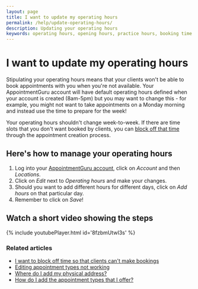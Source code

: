 ```yaml
---
layout: page
title: I want to update my operating hours
permalink: /help/update-operating-hours/
description: Updating your operating hours
keywords: operating hours, opening hours, practice hours, booking time
---
```


# I want to update my operating hours

Stipulating your operating hours means that your clients won't be able to book appointments with you when you're not available. Your AppointmentGuru account will have default operating hours defined when your account is created (8am-5pm) but you may want to change this - for example, you might not want to take appointments on a Monday morning and instead use the time to prepare for the week!

Your operating hours shouldn't change week-to-week. If there are time slots that you don't want booked by clients, you can [block off that time](/help/block-off-time) through the appointment creation process.

## Here's how to manage your operating hours

1. Log into your [AppointmentGuru account](https://app.appointmentguru.co/), click on *Account* and then *Locations*.
2. Click on *Edit* next to *Operating hours* and make your changes.
3. Should you want to add different hours for different days, click on *Add hours* on that particular day.
4. Remember to click on *Save*!

## Watch a short video showing the steps

{% include youtubePlayer.html id='8fzbmUtwI3s' %}

### Related articles

* [I want to block off time so that clients can't make bookings](/help/block-off-time)
* [Editing appointment types not working](/help/editing-appointment-types-not-working)
* [Where do I add my physical address?](/help/add-address)
* [How do I add the appointment types that I offer?](/help/add-appointment-types)
